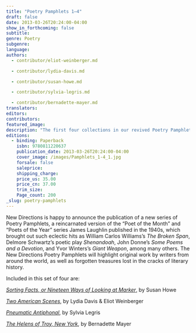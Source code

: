 ```yaml
---
title: "Poetry Pamphlets 1–4"
draft: false
date: 2013-03-26T20:24:00-04:00
show_in_forthcoming: false
subtitle:
genre: Poetry
subgenre:
language:
authors:
  - contributor/eliot-weinberger.md

  - contributor/lydia-davis.md

  - contributor/susan-howe.md

  - contributor/sylvia-legris.md

  - contributor/bernadette-mayer.md
translators:
editors:
contributors:
featured_image:
description: "The first four collections in our revived Poetry Pamphlet series in one package at a bargain price "
editions:
  - binding: Paperback
    isbn: 9780811220637
    publication_date: 2013-03-26T20:24:00-04:00
    cover_image: /images/Pamphlets_1-4_1.jpg
    forsale: false
    saleprice:
    shipping_charge:
    price_us: 35.00
    price_cn: 37.00
    trim_size:
    Page_count: 200
_slug: poetry-pamphlets
---
```


New Directions is happy to announce the publication of a new series of Poetry Pamphlets, a reincarnated version of the “Poet of the Month” and “Poets of the Year” series James Laughlin published in the 1940s, which brought out such eclectic hits as William Carlos Williams’s _The Broken Span_, Delmore Schwartz’s poetic play _Shenandoah_, John Donne’s _Some Poems and a Devotion_, and Yvor Winters’s _Giant Weapon_, among many others. The New Directions Poetry Pamphlets will highlight original work by writers from around the world, as well as forgotten treasures lost in the cracks of literary history.

Included in this set of four are:

[_Sorting Facts, or Nineteen Ways of Looking at Marker_](http://ndbooks.com/book/sorting-facts-or-nineteen-ways-of-looking-at-marker), by Susan Howe

[_Two American Scenes_](http://ndbooks.com/book/two-american-scenes-our-village-a-journey-on-the-colorado-river), by Lydia Davis & Eliot Weinberger

[_Pneumatic Antiphonal_](http://ndbooks.com/book/pneumatic-antiphonal), by Sylvia Legris

[_The Helens of Troy, New York_](http://ndbooks.com/book/the-helens-of-troy-new-york), by Bernadette Mayer

